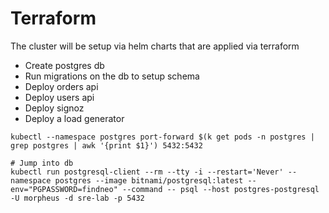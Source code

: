 # Terraform

The cluster will be setup via helm charts that are applied via terraform

- Create postgres db
- Run migrations on the db to setup schema
- Deploy orders api
- Deploy users api
- Deploy signoz
- Deploy a load generator


```
kubectl --namespace postgres port-forward $(k get pods -n postgres | grep postgres | awk '{print $1}') 5432:5432

# Jump into db
kubectl run postgresql-client --rm --tty -i --restart='Never' --namespace postgres --image bitnami/postgresql:latest --env="PGPASSWORD=findneo" --command -- psql --host postgres-postgresql -U morpheus -d sre-lab -p 5432
```